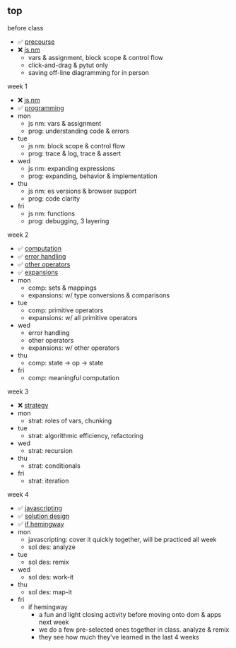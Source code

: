 ## top

before class 
* :white_check_mark: [precourse](https://github.com/colevanderswands/precourse)  
* :x: [js nm](https://github.com/colevanderswands/js-nm)  
  * vars & assignment, block scope & control flow
  * click-and-drag & pytut only
  * saving off-line diagramming for in person

week 1
* :x: [js nm](https://github.com/colevanderswands/js-nm)  
* :white_check_mark: [programming](https://github.com/colevanderswands/programming)  
* mon 
  * js nm: vars & assignment
  * prog: understanding code & errors
* tue
  * js nm: block scope & control flow
  * prog: trace & log, trace & assert
* wed
  * js nm: expanding expressions
  * prog: expanding, behavior & implementation
* thu
  * js nm: es versions & browser support
  * prog: code clarity
* fri
  * js nm: functions
  * prog: debugging, 3 layering

week 2 
* :white_check_mark: [computation](https://github.com/colevanderswands/computation)  
* :white_check_mark: [error handling](https://github.com/colevanderswands/error-handling)  
* :white_check_mark: [other operators](https://github.com/colevanderswands/other-operators)  
* :white_check_mark: [expansions](https://github.com/colevanderswands/expansions)  
* mon
  * comp: sets & mappings
  * expansions: w/ type conversions & comparisons
* tue
  * comp: primitive operators
  * expansions: w/ all primitive operators
* wed
  * error handling
  * other operators
  * expansions: w/ other operators
* thu
  * comp: state -> op -> state
* fri
  * comp: meaningful computation

week 3
* :x: [strategy](https://github.com/colevanderswands/strategy)  
* mon
  * strat: roles of vars, chunking
* tue
  * strat: algorithmic efficiency, refactoring
* wed
  * strat: recursion
* thu
  * strat: conditionals
* fri
  * strat: iteration

week 4
* :white_check_mark: [javascripting](https://github.com/colevanderswands/javascripting) 
* :white_check_mark: [solution design](https://github.com/colevanderswands/solution-deisng) 
* :white_check_mark: [if hemingway](https://github.com/colevanderswands/if-hemingway-wrote-javascript)  
* mon
  * javascripting: cover it quickly together, will be practiced all week
  * sol des: analyze
* tue
  * sol des: remix
* wed
  * sol des: work-it
* thu
  * sol des: map-it
* fri
    * if hemingway
       * a fun and light closing activity before moving onto dom & apps next week
       * we do a few pre-selected ones together in class. analyze & remix
       * they see how much they've learned in the last 4 weeks
 

